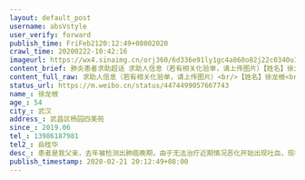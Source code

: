 ```yaml
---
layout: default_post
username: absVstyle
user_verify: forward
publish_time: FriFeb2120:12:49+08002020
crawl_time: 20200222-10:42:16
imageurl: https://wx4.sinaimg.cn/orj360/6d336e91ly1gc4a860o82j22c0340u10.jpg,https://wx1.sinaimg.cn/orj360/6d336e91ly1gc4a87izs3j22c03407wk.jpg,https://wx4.sinaimg.cn/orj360/6d336e91ly1gc4a89ik31j22c0340b2d.jpg
content_brief: 肺炎患者求助超话 求助人信息（若有相关化验单，请上传图片）【姓名】徐龙根【年龄】54【所在城市】武汉【所在小区、社区】武昌区杨园四美苑【患病时间】2019.06【联系方式】13986187981【其他紧急联系人】岳桂华【病情描述】患者是我父亲，去年被检测出肺癌晚期，由于无法治疗近期情况恶 ...全文
content_full_raw: 求助人信息（若有相关化验单，请上传图片）<br/>【姓名】徐龙根<br/>【年龄】54<br/>【所在城市】武汉<br/>【所在小区、社区】武昌区杨园四美苑<br/>【患病时间】2019.06<br/>【联系方式】13986187981<br/>【其他紧急联系人】岳桂华<br/>【病情描述】患者是我父亲，去年被检测出肺癌晚期，由于无法治疗近期情况恶化开始出现吐血，现在已经无法进食，无法大小便，无法行动了！联系医院均表示无床位无法住院治疗！现在病人情况危急！！还请大家帮帮我们！
status_url: https://m.weibo.cn/status/4474499057667743
name_: 徐龙根
age_: 54
city_: 武汉
address_: 武昌区杨园四美苑
since_: 2019.06
tel_: 13986187981
tel2_: 岳桂华
desc_: 患者是我父亲，去年被检测出肺癌晚期，由于无法治疗近期情况恶化开始出现吐血，现在已经无法进食，无法大小便，无法行动了！联系医院均表示无床位无法住院治疗！现在病人情况危急！！还请大家帮帮我们！
publish_timestamp: 2020-02-21 20:12:49+08:00
---
```


